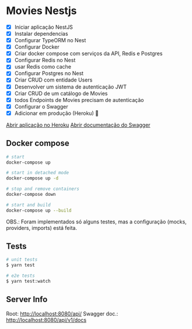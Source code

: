 # Movies Nestjs

- [x] Iniciar aplicação NestJS
- [x] Instalar dependencias
- [x] Configurar TypeORM no Nest
- [x] Configurar Docker
- [x] Criar docker compose com serviços da API, Redis e Postgres
- [x] Configurar Redis no Nest
- [x] usar Redis como cache
- [x] Configurar Postgres no Nest
- [x] Criar CRUD com entidade Users
- [x] Desenvolver um sistema de autenticação JWT
- [x] Criar CRUD de um catálogo de Movies
- [x] todos Endpoints de Movies precisam de autenticação
- [x] Configurar o Swagger
- [x] Adicionar em produção (Heroku) :tada:

[Abrir aplicação no Heroku](https://movies-nestjs.herokuapp.com/api/)
[Abrir documentação do Swagger](https://movies-nestjs.herokuapp.com/api/v1/docs)

## Docker compose

```bash
# start
docker-compose up

# start in detached mode
docker-compose up -d

# stop and remove containers
docker-compose down

# start and build
docker-compose up --build

```
OBS.: Foram implementados só alguns testes, mas a configuração (mocks, providers, imports) está feita.

## Tests

```bash
# unit tests
$ yarn test

# e2e tests
$ yarn test:watch
```

## Server Info
Root:
[http://localhost:8080/api/](http://localhost:8080/api/)
Swagger doc.:
[http://localhost:8080/api/v1/docs](http://localhost:8080/api/v1/docs)

